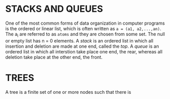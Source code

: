 # STACKS AND QUEUES

One of the most common forms of data organization in computer programs is the ordered or linear list, which is often written as `a = (a1, a2,...,an)`. The a<sub>i</sub> are referred to as `atoms` and they are chosen from some set. The null or empty list has n = 0 elements. A _stack_ is an ordered list in which all insertion and deletion are made at one end, called the _top_. A _queue_ is an ordered list in which all interstion  take place one end, the rear, whereas all deletion take place at the other end, the front.

# TREES

A tree is a finite set of one or more nodes such that there is 
